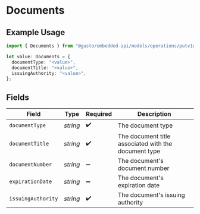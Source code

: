 # Documents

## Example Usage

```typescript
import { Documents } from "@gusto/embedded-api/models/operations/putv1employeesemployeeidi9authorizationdocuments.js";

let value: Documents = {
  documentType: "<value>",
  documentTitle: "<value>",
  issuingAuthority: "<value>",
};
```

## Fields

| Field                                                | Type                                                 | Required                                             | Description                                          |
| ---------------------------------------------------- | ---------------------------------------------------- | ---------------------------------------------------- | ---------------------------------------------------- |
| `documentType`                                       | *string*                                             | :heavy_check_mark:                                   | The document type                                    |
| `documentTitle`                                      | *string*                                             | :heavy_check_mark:                                   | The document title associated with the document type |
| `documentNumber`                                     | *string*                                             | :heavy_minus_sign:                                   | The document's document number                       |
| `expirationDate`                                     | *string*                                             | :heavy_minus_sign:                                   | The document's expiration date                       |
| `issuingAuthority`                                   | *string*                                             | :heavy_check_mark:                                   | The document's issuing authority                     |